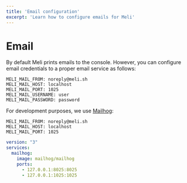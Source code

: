 ```yaml
---
title: 'Email configuration'
excerpt: 'Learn how to configure emails for Meli'
---
```


# Email

By default Meli prints emails to the console. However, you can configure email credentials to a proper email service as follows:

<div class="code-group" data-props='{ "lineNumbers": ["true"] }'>

```shell script
MELI_MAIL_FROM: noreply@meli.sh
MELI_MAIL_HOST: localhost
MELI_MAIL_PORT: 1025
MELI_MAIL_USERNAME: user
MELI_MAIL_PASSWORD: password
```

</div>

For development purposes, we use [Mailhog](https://github.com/mailhog/MailHog):

<div class="code-group" data-props='{ "lineNumbers": ["true"], "labels": [".env"] }'>

```dotenv
MELI_MAIL_FROM: noreply@meli.sh
MELI_MAIL_HOST: localhost
MELI_MAIL_PORT: 1025
```

</div>

<div class="code-group" data-props='{ "lineNumbers": ["true"], "labels": ["docker-compose.yml"] }'>

```yaml
version: "3"
services:
  mailhog:
    image: mailhog/mailhog
    ports:
      - 127.0.0.1:8025:8025
      - 127.0.0.1:1025:1025
```

</div>
